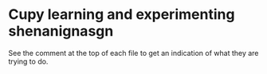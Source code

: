 # Cupy learning and experimenting shenanignasgn

See the comment at the top of each file to get an indication of what they 
are trying to do.
